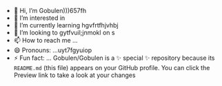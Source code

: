 - 👋 Hi, I’m Gobulen)))657fh
- 👀 I’m interested in 
- 🌱 I’m currently learning hgvfrtfhjvhbj
- 💞️ I’m looking to gytfvuil;jnmokl on s
- 📫 How to reach me ...
- 😄 Pronouns: ...uyt7fgyuiop
- ⚡ Fun fact: ...
Gobulen/Gobulen is a ✨ special ✨ repository because its `README.md` (this file) appears on your GitHub profile.
You can click the Preview link to take a look at your changes
